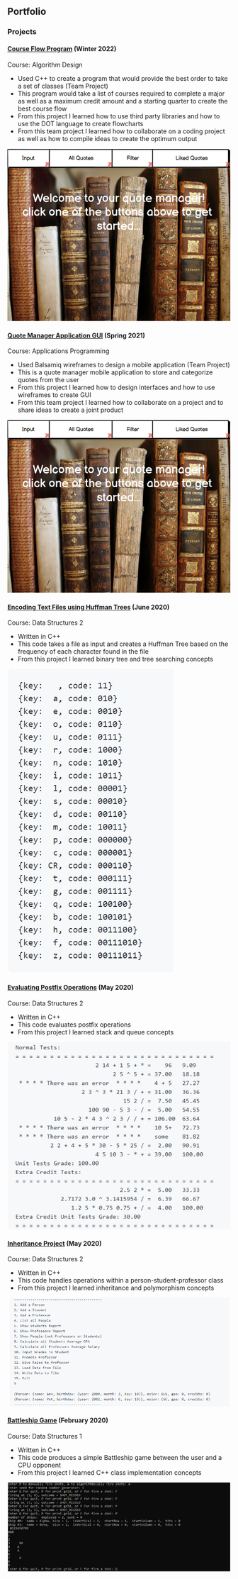 ## Portfolio
### Projects
#### [Course Flow Program](https://github.com/Alison003/Alison003.github.io/blob/cf4d4e2fbbb8e46460cfab6eb95fce21652eb92a/docs/Course%20Flow.PNG) (Winter 2022)
Course: Algorithm Design
- Used C++ to create a program that would provide the best order to take a set of classes (Team Project)
- This program would take a list of courses required to complete a major as well as a maximum credit amount and a starting quarter to create the best course flow
- From this project I learned how to use third party libraries and how to use the DOT language to create flowcharts
- From this team project I learned how to collaborate on a coding project as well as how to compile ideas to create the optimum output

![Example Page in the Mobile Application Design](https://github.com/Alison003/Alison003.github.io/blob/1e7eeb1be80cc1a730ced63e4984bd3a74e403d8/docs/Quote%20Manager.PNG)

#### [Quote Manager Application GUI](https://github.com/Alison003/Alison003.github.io/blob/051ad343e4fb87761be62feea9ed10495e5e9f98/docs/UI%20with%20navigation.bmpr) (Spring 2021)
Course: Applications Programming 
- Used Balsamiq wireframes to design a mobile application (Team Project)
- This is a quote manager mobile application to store and categorize quotes from the user
- From this project I learned how to design interfaces and how to use wireframes to create GUI
- From this team project I learned how to collaborate on a project and to share ideas to create a joint product

![Example Page in the Mobile Application Design](https://github.com/Alison003/Alison003.github.io/blob/1e7eeb1be80cc1a730ced63e4984bd3a74e403d8/docs/Quote%20Manager.PNG)

#### [Encoding Text Files using Huffman Trees](https://github.com/csc2431-spring2020/huffman-Alison003) (June 2020)
Course: Data Structures 2
- Written in C++
- This code takes a file as input and creates a Huffman Tree based on the frequency of each character found in the file
- From this project I learned binary tree and tree searching concepts

![Example Output of the Huffman Tree Code](https://github.com/Alison003/Alison003.github.io/blob/432aad9ab7720c24934bce08128f537c3d537b10/docs/Huffman%20Output.PNG)

#### [Evaluating Postfix Operations](https://github.com/csc2431-spring2020/postfix-eval-Alison003) (May 2020)
Course: Data Structures 2
- Written in C++
- This code evaluates postfix operations 
- From this project I learned stack and queue concepts

![Example Output of the Postfix Evaluation Program](https://github.com/Alison003/Alison003.github.io/blob/432aad9ab7720c24934bce08128f537c3d537b10/docs/Postfix%20Output.PNG)

#### [Inheritance Project](https://github.com/csc2431-spring2020/inheritance-Alison003) (May 2020)
Course: Data Structures 2
- Written in C++
- This code handles operations within a person-student-professor class
- From this project I learned inheritance and polymorphism concepts 

![Example Output of the Inheritance Program](https://github.com/Alison003/Alison003.github.io/blob/432aad9ab7720c24934bce08128f537c3d537b10/docs/Inheritance%20Output.PNG)

#### [Battleship Game](https://github.com/csc2430-winter-2020/battleship-version-2-0-Alison003) (February 2020)
Course: Data Structures 1
- Written in C++
- This code produces a simple Battleship game between the user and a CPU opponent
- From this project I learned C++ class implementation concepts

![Example Output of the Battleship Game](https://github.com/Alison003/Alison003.github.io/blob/432aad9ab7720c24934bce08128f537c3d537b10/docs/Battleship%20Output.PNG)
